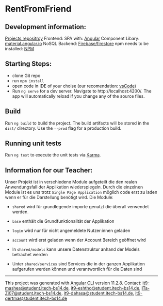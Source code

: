 # RentFromFriend

## Development information:

[Projects repositroy](https://github.com/dsagars/AEBlock4Projekt_April2021/tree/main/rentFromFriend)
Frontend: SPA with: [Angular](https://angular.io/)
Component Libary: [material.angular.io](https://material.angular.io/)
NoSQL Backend: [Firebase/firestore](https://firebase.google.com/docs/firestore/)
npm needs to be installed: [NPM](https://www.npmjs.com/)

## Starting Steps:

- clone Git repo
- run `npm install`
- open code in IDE of your choise (our recomendation: [vsCode](https://code.visualstudio.com/))
- Run `ng serve` for a dev server. Navigate to http://localhost:4200/. The app will automatically reload if you change any of the source files.

## Build

Run `ng build` to build the project. The build artifacts will be stored in the `dist/` directory. Use the `--prod` flag for a production build.

## Running unit tests

Run `ng test` to execute the unit tests via [Karma](https://karma-runner.github.io).

## Information for our Teacher:

Unser Projekt ist in verschiedene Module aufgeteilt die den realen Anwendungsfall der Applikation wiederspiegeln. Durch die einzelnen Module ist es uns trotz `Single Page Application` möglich code erst zu laden wenn er für die Darstellung benötigt wird. Die Module:

- `shared` wird für grundlegende importe genutzt die überall verwendet werden.
- `base` enthält die Grundfunktionalität der Applikation
- `login` wird nur für nicht angemeldete Nutzer:innen geladen
- `account` wird erst geladen wenn der Account Bereich geöffnet wird

- In `shared/models` kann unsere Datenstruktur anhand der Models betrachet werden
- Unter `shared/services` sind Services die in der ganzen Applikation aufgerufen werden können und verantwortlich für die Daten sind

---

This project was generated with [Angular CLI](https://github.com/angular/angular-cli) version 11.2.8.
Contact: it9-mashea@student.itech-bs14.de, it9-eshtho@student.itech-bs14.de, ITa-Zi07@student.itech-bs14.de, it9-dahasa@student.itech-bs14.de, it9-gertma@student.itech-bs14.de
